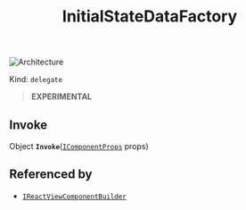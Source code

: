 ﻿---
id: InitialStateDataFactory
title: InitialStateDataFactory
---

![Architecture](https://img.shields.io/badge/architecture-new_only-blue)

Kind: `delegate`

> **EXPERIMENTAL**

## Invoke
Object **`Invoke`**([`IComponentProps`](IComponentProps) props)

## Referenced by
- [`IReactViewComponentBuilder`](IReactViewComponentBuilder)

